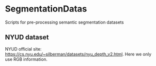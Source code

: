 # SegmentationDatas
Scripts for pre-processing semantic segmentation datasets

## NYUD dataset
NYUD official site: https://cs.nyu.edu/~silberman/datasets/nyu_depth_v2.html. Here we only use RGB information.
